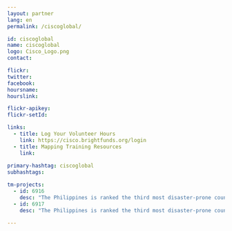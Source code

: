 ```yaml
---
layout: partner
lang: en
permalink: /ciscoglobal/

id: ciscoglobal
name: ciscoglobal
logo: Cisco_Logo.png
contact:

flickr: 
twitter: 
facebook: 
hoursname: 
hourslink: 

flickr-apikey: 
flickr-setId: 

links:
  - title: Log Your Volunteer Hours
    link: https://cisco.brightfunds.org/login
  - title: Mapping Training Resources
    link: 
    
primary-hashtag: ciscoglobal
subhashtags:

tm-projects:
  - id: 6916
    desc: "The Philippines is ranked the third most disaster-prone country in the world, consistently experiencing natural disasters like typhoons, earthquakes, and volcanic eruptions. Currently, many disaster-prone communities within the Philippines are poorly mapped, making it difficult to both prepare for and respond to natural disasters."
  - id: 6917
    desc: "The Philippines is ranked the third most disaster-prone country in the world, consistently experiencing natural disasters like typhoons, earthquakes, and volcanic eruptions. Currently, many disaster-prone communities within the Philippines are poorly mapped, making it difficult to both prepare for and respond to natural disasters."    

---
```

